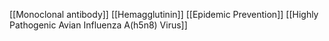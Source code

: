 [[Monoclonal antibody]]
[[Hemagglutinin]]
[[Epidemic Prevention]]
[[Highly Pathogenic Avian Influenza A(h5n8) Virus]]
